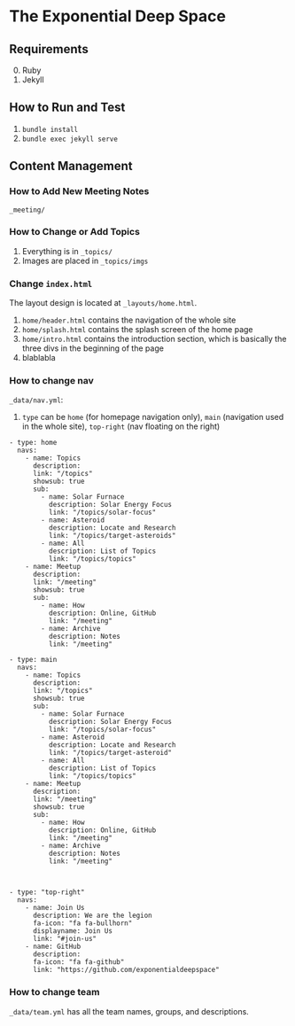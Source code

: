 # The Exponential Deep Space

## Requirements

0. Ruby
1. Jekyll

## How to Run and Test

1. `bundle install`
2. `bundle exec jekyll serve`

## Content Management

### How to Add New Meeting Notes

`_meeting/`

### How to Change or Add Topics

1. Everything is in `_topics/`
2. Images are placed in `_topics/imgs`



### Change `index.html`

The layout design is located at `_layouts/home.html`.

1. `home/header.html` contains the navigation of the whole site
2. `home/splash.html` contains the splash screen of the home page
3. `home/intro.html` contains the introduction section, which is basically the three divs in the beginning of the page
4. blablabla

### How to change nav

`_data/nav.yml`: 

1. `type` can be `home` (for homepage navigation only), `main` (navigation used in the whole site), `top-right` (nav floating on the right)

```
- type: home
  navs:
    - name: Topics
      description: 
      link: "/topics"
      showsub: true
      sub:
        - name: Solar Furnace
          description: Solar Energy Focus
          link: "/topics/solar-focus"
        - name: Asteroid
          description: Locate and Research
          link: "/topics/target-asteroids"
        - name: All
          description: List of Topics
          link: "/topics/topics"
    - name: Meetup
      description: 
      link: "/meeting"
      showsub: true
      sub:
        - name: How
          description: Online, GitHub
          link: "/meeting"
        - name: Archive
          description: Notes
          link: "/meeting"
    
- type: main
  navs:
    - name: Topics
      description: 
      link: "/topics"
      showsub: true
      sub:
        - name: Solar Furnace
          description: Solar Energy Focus
          link: "/topics/solar-focus"
        - name: Asteroid
          description: Locate and Research
          link: "/topics/target-asteroid"
        - name: All
          description: List of Topics
          link: "/topics/topics"
    - name: Meetup
      description: 
      link: "/meeting"
      showsub: true
      sub:
        - name: How
          description: Online, GitHub
          link: "/meeting"
        - name: Archive
          description: Notes
          link: "/meeting"
    
   

- type: "top-right"
  navs:
    - name: Join Us
      description: We are the legion
      fa-icon: "fa fa-bullhorn"
      displayname: Join Us
      link: "#join-us"
    - name: GitHub
      description:
      fa-icon: "fa fa-github"
      link: "https://github.com/exponentialdeepspace"
```

### How to change team

`_data/team.yml` has all the team names, groups, and descriptions.